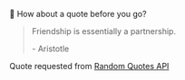 📣 How about a quote before you go?

> Friendship is essentially a partnership.
>
> <p>- Aristotle</p>

Quote requested from [Random Quotes API](https://github.com/lukePeavey/quotable)
